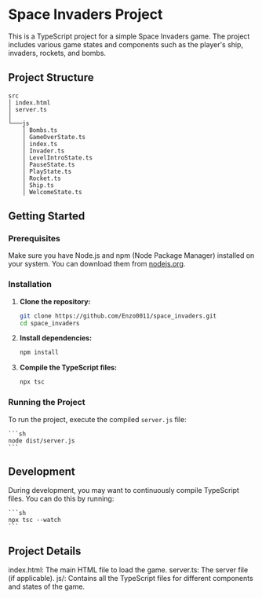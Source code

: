 # Space Invaders Project

This is a TypeScript project for a simple Space Invaders game. The project includes various game states and components such as the player's ship, invaders, rockets, and bombs.

## Project Structure

```
src
│ index.html
│ server.ts
│
└───js
    │ Bombs.ts
    │ GameOverState.ts
    │ index.ts
    │ Invader.ts
    │ LevelIntroState.ts
    │ PauseState.ts
    │ PlayState.ts
    │ Rocket.ts
    │ Ship.ts
    │ WelcomeState.ts
```

## Getting Started

### Prerequisites

Make sure you have Node.js and npm (Node Package Manager) installed on your system. You can download them from [nodejs.org](https://nodejs.org/).

### Installation

1. **Clone the repository:**

    ```sh
    git clone https://github.com/Enzo0011/space_invaders.git
    cd space_invaders
    ```

2. **Install dependencies:**

    ```sh
    npm install
    ```

3. **Compile the TypeScript files:**

    ```sh
    npx tsc
    ```

### Running the Project

To run the project, execute the compiled `server.js` file:

    ```sh
    node dist/server.js
    ```

## Development
During development, you may want to continuously compile TypeScript files. You can do this by running:

    ```sh
    npx tsc --watch
    ```

## Project Details
index.html: The main HTML file to load the game.
server.ts: The server file (if applicable).
js/: Contains all the TypeScript files for different components and states of the game.
